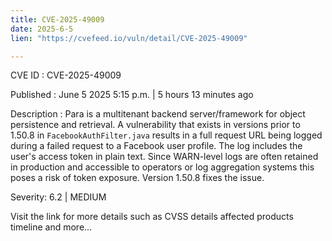 ```yaml
---
title: CVE-2025-49009
date: 2025-6-5
lien: "https://cvefeed.io/vuln/detail/CVE-2025-49009"

---
```


CVE ID : CVE-2025-49009

Published :  June 5
2025
5:15 p.m. | 5 hours
13 minutes ago

Description : Para is a multitenant backend server/framework for object persistence and retrieval. A vulnerability that exists in versions prior to 1.50.8 in `FacebookAuthFilter.java` results in a full request URL being logged during a failed request to a Facebook user profile. The log includes the user's access token in plain text. Since WARN-level logs are often retained in production and accessible to operators or log aggregation systems
this poses a risk of token exposure. Version 1.50.8 fixes the issue.

Severity: 6.2 | MEDIUM

Visit the link for more details
such as CVSS details
affected products
timeline
and more...
